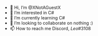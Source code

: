 - 👋 Hi, I’m @XNotAGuestX
- 👀 I’m interested in C#
- 🌱 I’m currently learning C#
- 💞️ I’m looking to collaborate on nothing :)
- 📫 How to reach me Discord, _Leo_#3108

<!---
XNotAGuestX/XNotAGuestX is a ✨ special ✨ repository because its `README.md` (this file) appears on your GitHub profile.
You can click the Preview link to take a look at your changes.
--->
